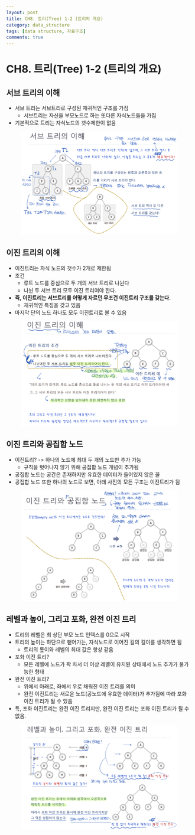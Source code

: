 ```yaml
---
layout: post
title: CH8. 트리(Tree) 1-2 (트리의 개요)
category: data_structure
tags: [data structure, 자료구조]
comments: true
---
```


# CH8. 트리(Tree) 1-2 (트리의 개요)
## 서브 트리의 이해
- 서브 트리는 서브트리로 구성된 재귀적인 구조를 가짐
  - 서브트리는 자신을 부모노드로 하는 또다른 자식노드들을 가짐
- 기본적으로 트리는 자식노드의 갯수제한이 없음

<center>
<figure>
<img src="/assets/post_img/data_structure/2019-07-31-data_structure/fig1.PNG" alt="views">
<figcaption> </figcaption>
</figure>
</center>

## 이진 트리의 이해
- 이진트리는 자식 노드의 갯수가 2개로 제한됨
- 조건
  - 루트 노드를 중심으로 두 개의 서브 트리로 나뉜다
  - 나뉜 두 서브 트리 모두 이진 트리여야 한다.
- __즉, 이진트리는 서브트리를 어떻게 자르던 무조건 이진트리 구조를 갖는다.__
  - 재귀적인 특징을 갖고 있음
- 마지막 단의 노드 하나도 모두 이진트리로 볼 수 있음

<center>
<figure>
<img src="/assets/post_img/data_structure/2019-07-31-data_structure/fig2.PNG" alt="views">
<figcaption> </figcaption>
</figure>
</center>

## 이진 트리와 공집합 노드
- 이진트리? -> 하나의 노드에 최대 두 개의 노드만 추가 가능
  - 규칙을 벗어나지 않기 위해 공집합 노드 개념이 추가됨
- 공집합 노드는 공간은 존재하지만 유효한 데이터가 들어있지 않은 꼴
- 공집합 노드 또한 하나의 노드로 보면, 아래 사진의 모든 구조는 이진트리가 됨

<center>
<figure>
<img src="/assets/post_img/data_structure/2019-07-31-data_structure/fig3.PNG" alt="views">
<figcaption> </figcaption>
</figure>
</center>

## 레벨과 높이, 그리고 포화, 완전 이진 트리
- 트리의 레벨은 최 상단 부모 노드 인덱스를 0으로 시작
- 트리의 높이는 하단으로 뻗어가는, 자식노드로 이어진 길의 길이를 생각하면 됨
  - 트리의 톺이와 레벨의 최대 값은 항상 같음
- 포화 이진 트리?
  - 모든 레벨에 노드가 꽉 차서 더 이상 레벨이 유지된 상태에서 노드 추가가 불가능한 형태
- 완전 이진 트리?
  - 위에서 아래로, 좌에서 우로 채워진 이진 트리를 의미
  - 완전 이진트리는 새로운 노드(공노드에 유효한 데이터)가 추가됨에 따라 포화 이진 트리가 될 수 있음
- 특, 포화 이진트리는 완전 이진 트리지만, 완전 이진 트리는 포화 이진 트리가 될 수 없음.

<center>
<figure>
<img src="/assets/post_img/data_structure/2019-07-31-data_structure/fig4.PNG" alt="views">
<figcaption> </figcaption>
</figure>
</center>

